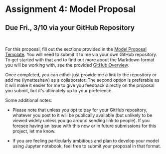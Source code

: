 # Assignment 4: Model Proposal
## **Due Fri., 3/10 via your GitHub Repository**
&nbsp; 

For this proposal, fill out the sections provided in the [Model Proposal Template](https://github.com/lynetteshaw/cscs-530-wi2017/blob/master/Assignments/ModelProposalTemplate.md).
You will need to submit it to me via your own GitHub repository. To get started with that and to find out more about the Markdown format you will be working with, 
see the provided [GitHub Overview](https://github.com/lynetteshaw/cscs-530-wi2017/blob/master/GitHubOverview.md).

Once completed, you can either just provide me a link to the repository or add me (lynetteshaw) as a collaborater. The second option is preferable as it will make
it easier for me to give you feedback directly on the proposal you submit, but it's ultimately up to your preference.

Some additional notes:

* Please note that unless you opt to pay for your GitHub repository, whatever you post to it will be publically available (but unlikely to be viewed widely unless you go around sending
link to people). If you foresee having an issue with this now or in future submissions for this project, let me know.

* If you are feeling particularly ambitious and plan to develop your model using Jupyter notebook, feel free to submit your proposal in that format.

